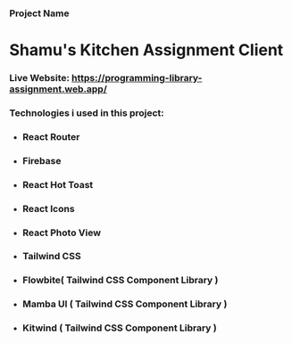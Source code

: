 ### Project Name
 # **Shamu's Kitchen Assignment Client**

### **Live Website:** **<https://programming-library-assignment.web.app/>**

### Technologies i used in this project:
* ### React Router 
* ### Firebase
* ### React Hot Toast
* ### React Icons
* ### React Photo View
* ### Tailwind CSS
* ### Flowbite( Tailwind CSS Component Library )
* ### Mamba UI ( Tailwind CSS Component Library )
* ### Kitwind ( Tailwind CSS Component Library )